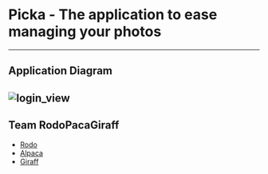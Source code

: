 # Picka - The application to ease managing your photos
---
## Application Diagram
![login_view](docs/images/diagram.jpg)
---
## Team RodoPacaGiraff
* [Rodo](https://github.com/bluelocate)
* [Alpaca](https://github.com/wnstkdyu)
* [Giraff](https://github.com/LimSunghun)
